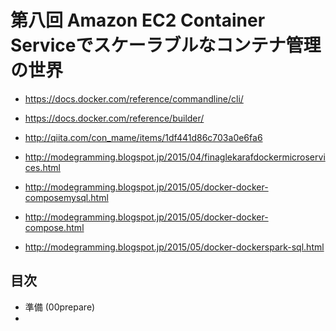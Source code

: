 第八回 Amazon EC2 Container Serviceでスケーラブルなコンテナ管理の世界
=====================================================================

- https://docs.docker.com/reference/commandline/cli/
- https://docs.docker.com/reference/builder/

- http://qiita.com/con_mame/items/1df441d86c703a0e6fa6

- http://modegramming.blogspot.jp/2015/04/finaglekarafdockermicroservices.html
- http://modegramming.blogspot.jp/2015/05/docker-docker-composemysql.html
- http://modegramming.blogspot.jp/2015/05/docker-docker-compose.html
- http://modegramming.blogspot.jp/2015/05/docker-dockerspark-sql.html

目次
----

- 準備 (00prepare)
- 
